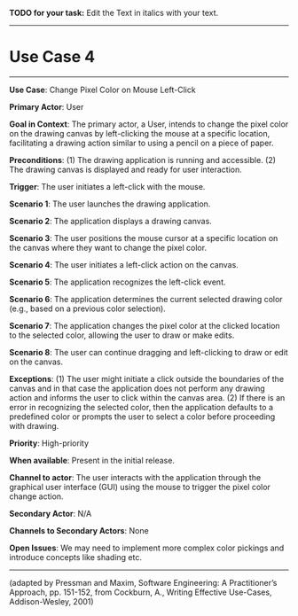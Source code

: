 **TODO for your task:** Edit the Text in italics with your text.

<hr>

# Use Case 4

<hr>

**Use Case**: Change Pixel Color on Mouse Left-Click

**Primary Actor**: User

**Goal in Context**: The primary actor, a User, intends to change the pixel color on the drawing canvas by left-clicking the mouse at a specific location, facilitating a drawing action similar to using a pencil on a piece of paper.

**Preconditions**: (1) The drawing application is running and accessible. (2) The drawing canvas is displayed and ready for user interaction.

**Trigger**: The user initiates a left-click with the mouse.
  
**Scenario 1**: The user launches the drawing application.

**Scenario 2**: The application displays a drawing canvas.

**Scenario 3**: The user positions the mouse cursor at a specific location on the canvas where they want to change the pixel color.

**Scenario 4**: The user initiates a left-click action on the canvas.

**Scenario 5**: The application recognizes the left-click event.

**Scenario 6**: The application determines the current selected drawing color (e.g., based on a previous color selection).

**Scenario 7**: The application changes the pixel color at the clicked location to the selected color, allowing the user to draw or make edits.

**Scenario 8**: The user can continue dragging and left-clicking to draw or edit on the canvas.

**Exceptions**: (1) The user might initiate a click outside the boundaries of the canvas and in that case the application does not perform any drawing action and informs the user to click within the canvas area. (2) If there is an error in recognizing the selected color, then the application defaults to a predefined color or prompts the user to select a color before proceeding with drawing.

**Priority**: High-priority

**When available**: Present in the initial release.

**Channel to actor**: The user interacts with the application through the graphical user interface (GUI) using the mouse to trigger the pixel color change action.

**Secondary Actor**: N/A

**Channels to Secondary Actors**: None

**Open Issues**: We may need to implement more complex color pickings and introduce concepts like shading etc.

<hr>



(adapted by Pressman and Maxim, Software Engineering: A Practitioner’s Approach, pp. 151-152, from Cockburn,
A., Writing Effective Use-Cases, Addison-Wesley, 2001)
